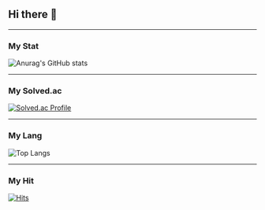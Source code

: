## Hi there 👋

<!--
**GeunSuYoon/GeunSuYoon** is a ✨ _special_ ✨ repository because its `README.md` (this file) appears on your GitHub profile.

Here are some ideas to get you started:

- 🔭 I’m currently working on ...
- 🌱 I’m currently learning ...
- 👯 I’m looking to collaborate on ...
- 🤔 I’m looking for help with ...
- 💬 Ask me about ...
- 📫 How to reach me: ...
- 😄 Pronouns: ...
- ⚡ Fun fact: ...
-->

---

### My Stat

![Anurag's GitHub stats](https://github-readme-stats.vercel.app/api?username=GeunSuYoon&show_icons=true&theme=radical)

---

### My Solved.ac

[![Solved.ac Profile](http://mazassumnida.wtf/api/generate_badge?boj=geniusu8704)](https://solved.ac/geniusu8704)

---

### My Lang

![Top Langs](https://github-readme-stats.vercel.app/api/top-langs/?username=GeunSuYoon&theme=Dark)

---

### My Hit

[![Hits](https://hits.seeyoufarm.com/api/count/incr/badge.svg?url=https%3A%2F%2Fgithub.com%2FGeunSuYoon&count_bg=%2379C83D&title_bg=%23555555&icon=&icon_color=%23E7E7E7&title=hits&edge_flat=false)](https://hits.seeyoufarm.com)
